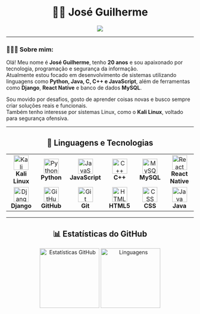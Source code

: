 <h1 align="center">🧑‍💻 José Guilherme</h1>

<p align="center">
  <img src="https://readme-typing-svg.demolab.com?font=Fira+Code&size=30&pause=1000&color=16FBFF&width=435&lines=Hello+World%2C+let%E2%80%99s+code" />
</p>

---

### 👨🏻‍💻 Sobre mim:

Olá! Meu nome é **José Guilherme**, tenho **20 anos** e sou apaixonado por tecnologia, programação e segurança da informação.  
Atualmente estou focado em desenvolvimento de sistemas utilizando linguagens como **Python, Java, C, C++ e JavaScript**, além de ferramentas como **Django**, **React Native** e banco de dados **MySQL**.

Sou movido por desafios, gosto de aprender coisas novas e busco sempre criar soluções reais e funcionais.  
Também tenho interesse por sistemas Linux, como o **Kali Linux**, voltado para segurança ofensiva.

---

<h2 align="center"> 🤖 Linguagens e Tecnologias </h2>

<table align="center">
  <tr>
    <td align="center" width="96">
        <img src="https://upload.wikimedia.org/wikipedia/commons/2/2b/Kali-dragon-icon.svg" width="40" height="40" alt="Kali Linux" />
        <br><strong>Kali Linux</strong>
    </td>
    <td align="center" width="96">
        <img src="https://techstack-generator.vercel.app/python-icon.svg" width="40" height="40" alt="Python" />
        <br><strong>Python</strong>
    </td>
    <td align="center" width="96">
        <img src="https://techstack-generator.vercel.app/js-icon.svg" width="40" height="40" alt="JavaScript" />
        <br><strong>JavaScript</strong>
    </td>
    <td align="center" width="96">
        <img src="https://techstack-generator.vercel.app/cpp-icon.svg" width="40" height="40" alt="C++" />
        <br><strong>C++</strong>
    </td>
    <td align="center" width="96">
        <img src="https://techstack-generator.vercel.app/mysql-icon.svg" width="40" height="40" alt="MySQL" />
        <br><strong>MySQL</strong>
    </td>
    <td align="center" width="96">
        <img src="https://img.icons8.com/fluency/48/react-native.png" width="40" height="40" alt="React Native" />
        <br><strong>React Native</strong>
    </td>
  </tr>
  <tr>
    <td align="center" width="96">
        <img src="https://techstack-generator.vercel.app/django-icon.svg" width="40" height="40" alt="Django" />
        <br><strong>Django</strong>
    </td>
    <td align="center" width="96">
        <img src="https://techstack-generator.vercel.app/github-icon.svg" width="40" height="40" alt="GitHub" />
        <br><strong>GitHub</strong>
    </td>
    <td align="center" width="96">
        <img src="https://user-images.githubusercontent.com/25181517/192108372-f71d70ac-7ae6-4c0d-8395-51d8870c2ef0.png" width="40" height="40" alt="Git" />
        <br><strong>Git</strong>
    </td>
    <td align="center" width="96">
        <img src="https://skillicons.dev/icons?i=html" width="40" height="40" alt="HTML5" />
        <br><strong>HTML5</strong>
    </td>
    <td align="center" width="96">
        <img src="https://skillicons.dev/icons?i=css" width="40" height="40" alt="CSS" />
        <br><strong>CSS</strong>
    </td>
    <td align="center" width="96">
        <img src="https://img.icons8.com/?size=100&id=13679&format=png&color=000000" width="40" height="40" alt="Java" />
        <br><strong>Java</strong>
    </td>
  </tr>
</table>

---

<h2 align="center"> 📊 Estatísticas do GitHub </h2>

<p align="center">
  <img 
    src="https://github-readme-stats.vercel.app/api?username=**SEU_USUARIO_AQUI**&show_icons=true&theme=tokyonight&include_all_commits=true&locale=pt-br" 
    alt="Estatísticas GitHub" 
    height="160"
  />
  <img 
    src="https://github-readme-stats.vercel.app/api/top-langs/?username=**SEU_USUARIO_AQUI**&theme=tokyonight&layout=compact&custom_title=Tecnologias+mais+usadas&langs_count=9" 
    alt="Linguagens" 
    height="160"
  />
</p>
